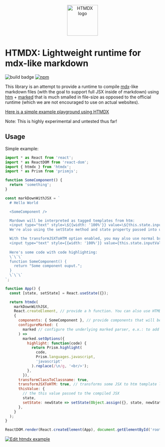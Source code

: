 <p align="center">
  <img alt="HTMDX logo" src="./htmdx.svg" width="100" />
</p>

# HTMDX: Lightweight runtime for mdx-like markdown

<img alt="build badge" src="https://github.com/michael-klein/htmdx/workflows/CI/badge.svg" /> [<img alt="npm" src="https://img.shields.io/npm/v/htmdx">](https://www.npmjs.com/package/htmdx)

This library is an attempt to provide a runtime to compile [mdx](https://github.com/mdx-js/mdx)-like markdown files (with the goal to support full JSX inside of markdown) using [htm](https://github.com/developit/htm) + [marked](https://github.com/markedjs/marked) that is much smalled in file-size as opposed to the official runtime (which we are not encouraged to use on actual websites).

[Here is a simple example playground using HTMDX](https://michael-klein.github.io/htmdx/example/dist/index.html)

Note: This is highly experimental and untested thus far!

## Usage

Simple example:

```javascript
import * as React from 'react';
import * as ReactDOM from 'react-dom';
import { htmdx } from 'htmdx';
import * as Prism from 'prismjs';

function SomeComponent() {
  return 'something';
}

const markDownWithJSX = `
  # Hello World

  <SomeComponent />

  Mardown will be interpreted as tagged templates from htm:
  <input type="text" style=\${{width: '100%'}} value=\${this.state.inputValue || ''} onChange=\${e => {this.setState({inputValue:e.target.value});console.log(e.target.value)}}/>
  We're also using the setState method and state property passed into using the thisValue options (see below)

  With the transformJSXToHTM option enabled, you may also use normal brackets:
  <input type="text" style={{width: '100%'}} value={this.state.inputValue || ''} onChange={e => this.setState({inputValue:e.target.value})}/>
  
  Here's some code with code highlighting:
  \`\`\`
  function SomeComponent() {
    return "Some component ouput.";
  }
  \`\`\`
`;

function App() {
  const [state, setState] = React.useState({});

  return htmdx(
    markDownWithJSX,
    React.createElement, // provide a h function. You can also use HTMDX with preact or any other library that supports the format
    {
      components: { SomeComponent }, // provide components that will be available in markdown files,
      configureMarked: (
        marked // configure the underlying marked parser, e.x.: to add code highlighting:
      ) =>
        marked.setOptions({
          highlight: function(code) {
            return Prism.highlight(
              code,
              Prism.languages.javascript,
              'javascript'
            ).replace(/\n/g, '<br/>');
          },
        }),
      transformClassToClassname: true,
      transformJSXToHTM: true, // transforms some JSX to htm template literal syntax (such as value={} to value=${}),
      thisValue: {
        // the this value passed to the compiled JSX
        state,
        setState: newState => setState(Object.assign({}, state, newState)),
      },
    }
  );
}

ReactDOM.render(React.createElement(App), document.getElementById('root'));
```

[![Edit htmdx example](https://codesandbox.io/static/img/play-codesandbox.svg)](https://codesandbox.io/s/romantic-liskov-m4x35?fontsize=14&hidenavigation=1&theme=dark)
